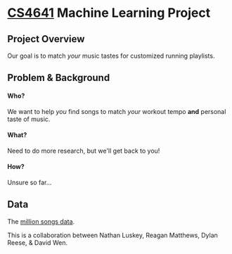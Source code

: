 # [CS4641](https://xinchen384.github.io/cs4641B-summer2020/) Machine Learning Project

## Project Overview
Our goal is to match *your* music tastes for customized running playlists.

## Problem & Background
#### Who?
We want to help *you* find songs to match *your* workout tempo __and__ personal taste of music.  

#### What?
Need to do more research, but we'll get back to you!


#### How?
Unsure so far...

## Data
The [million songs data](http://millionsongdataset.com/).

This is a collaboration between Nathan Luskey, Reagan Matthews, Dylan Reese, & David Wen.
